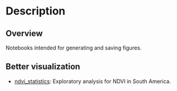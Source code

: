 # Description

## Overview

Notebooks intended for generating and saving figures.

## Better visualization

 - [ndvi_statistics](https://nbviewer.jupyter.org/github/SandroAlex/phd/blob/master/notebooks/figures/ndvi_statistics.ipynb?flush_cache=true): Exploratory analysis for NDVI in South America.